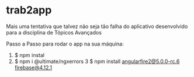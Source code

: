 # trab2app
Mais uma tentativa que talvez não seja tão falha do aplicativo desenvolvido para a disciplina de Tópicos Avançados


Passo a Passo para rodar o app na sua máquina: 

1)  $ npm instal
2)  $ npm i @ultimate/ngxerrors 
3   $ npm install angularfire2@5.0.0-rc.6 firebase@4.12.1
